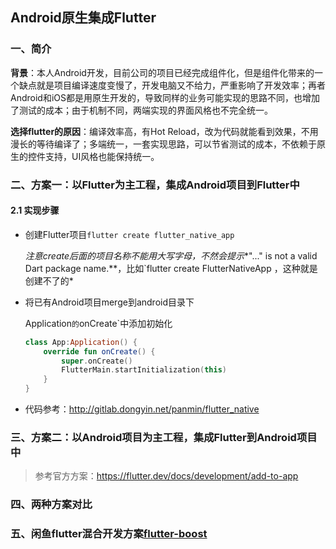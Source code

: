 ## Android原生集成Flutter

### 一、简介

**背景**：本人Android开发，目前公司的项目已经完成组件化，但是组件化带来的一个缺点就是项目编译速度变慢了，开发电脑又不给力，严重影响了开发效率；再者Android和iOS都是用原生开发的，导致同样的业务可能实现的思路不同，也增加了测试的成本；由于机制不同，两端实现的界面风格也不完全统一。

**选择flutter的原因**：编译效率高，有Hot Reload，改为代码就能看到效果，不用漫长的等待编译了；多端统一，一套实现思路，可以节省测试的成本，不依赖于原生的控件支持，UI风格也能保持统一。

### 二、方案一：以Flutter为主工程，集成Android项目到Flutter中

#### 2.1 实现步骤

* 创建Flutter项目`flutter create flutter_native_app`

  *注意create后面的项目名称不能用大写字母，不然会提示**"..." is not a valid Dart package name.**，比如`flutter create FlutterNativeApp ，这种就是创建不了的*

* 将已有Android项目merge到android目录下

  Application`的`onCreate`中添加初始化

  ```kotlin
  class App:Application() {
      override fun onCreate() {
          super.onCreate()
          FlutterMain.startInitialization(this)
      }
  }
  ```

* 代码参考：http://gitlab.dongyin.net/panmin/flutter_native

### 三、方案二：以Android项目为主工程，集成Flutter到Android项目中

> 参考官方方案：https://flutter.dev/docs/development/add-to-app



### 四、两种方案对比

### 五、闲鱼flutter混合开发方案[flutter-boost](https://github.com/alibaba/flutter_boost)

